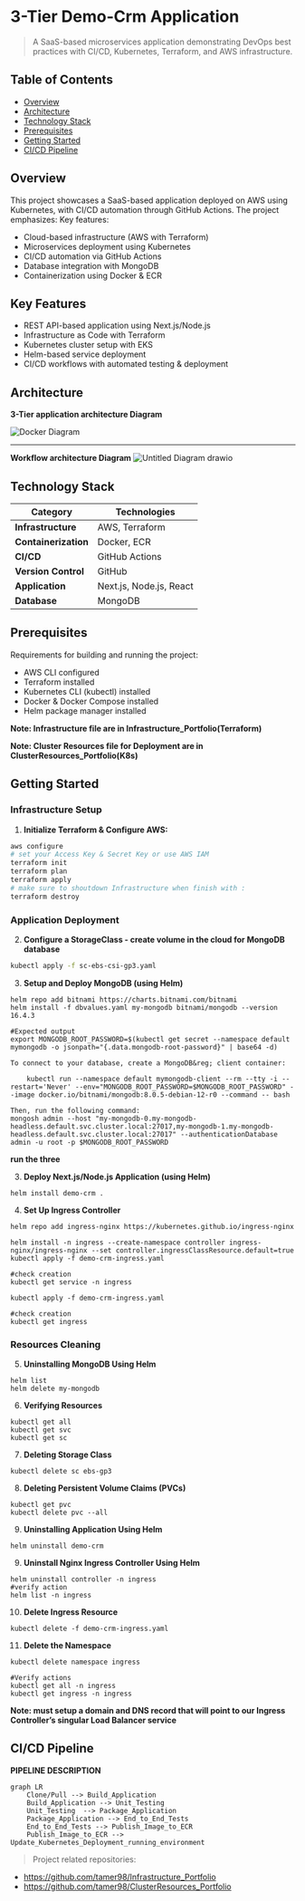# 3-Tier Demo-Crm Application

> A SaaS-based microservices application demonstrating DevOps best practices with CI/CD, Kubernetes, Terraform, and AWS infrastructure.
## Table of Contents

- [Overview](#overview)
- [Architecture](#architecture)
- [Technology Stack](#technology-stack)
- [Prerequisites](#prerequisites)
- [Getting Started](#getting-started)
- [CI/CD Pipeline](#cicd-pipeline)


## Overview

This project showcases a SaaS-based application deployed on AWS using Kubernetes, with CI/CD automation through GitHub Actions. The project emphasizes:
Key features:

- Cloud-based infrastructure (AWS with Terraform)
- Microservices deployment using Kubernetes
- CI/CD automation via GitHub Actions
- Database integration with MongoDB
- Containerization using Docker & ECR

## Key Features
- REST API-based application using Next.js/Node.js
- Infrastructure as Code with Terraform
- Kubernetes cluster setup with EKS
- Helm-based service deployment
- CI/CD workflows with automated testing & deployment

## Architecture

**3-Tier application architecture Diagram**

![Docker Diagram](https://github.com/user-attachments/assets/312e785e-46b9-4209-b0a1-60eb30704089)

-----------------------------------

**Workflow architecture Diagram**
![Untitled Diagram drawio](https://github.com/user-attachments/assets/ea8a4010-5dba-40f2-87d6-22bedcf85c0b)




## Technology Stack

| Category             | Technologies   |
| -------------------- | -------------- |
| **Infrastructure**   | AWS, Terraform |
| **Containerization** | Docker, ECR    |
| **CI/CD**            | GitHub Actions |
| **Version Control**  |    GitHub      |
| **Application**      | Next.js, Node.js, React|
| **Database**         | MongoDB |

## Prerequisites

Requirements for building and running the project:

- AWS CLI configured
- Terraform installed
- Kubernetes CLI (kubectl) installed
- Docker & Docker Compose installed
- Helm package manager installed

**Note: Infrastructure file are in Infrastructure_Portfolio(Terraform)**


**Note: Cluster Resources file for Deployment are in ClusterResources_Portfolio(K8s)**



## Getting Started


### Infrastructure Setup

1. **Initialize Terraform & Configure AWS:**

```bash
aws configure
# set your Access Key & Secret Key or use AWS IAM 
terraform init
terraform plan
terraform apply
# make sure to shoutdown Infrastructure when finish with :
terraform destroy
```

### Application Deployment

2. **Configure a StorageClass - create volume in the cloud for MongoDB database**

```bash
kubectl apply -f sc-ebs-csi-gp3.yaml
```

3. **Setup and Deploy MongoDB (using Helm)**

```
helm repo add bitnami https://charts.bitnami.com/bitnami
helm install -f dbvalues.yaml my-mongodb bitnami/mongodb --version 16.4.3
```

```
#Expected output
export MONGODB_ROOT_PASSWORD=$(kubectl get secret --namespace default mymongodb -o jsonpath="{.data.mongodb-root-password}" | base64 -d)

To connect to your database, create a MongoDB&reg; client container:

    kubectl run --namespace default mymongodb-client --rm --tty -i --restart='Never' --env="MONGODB_ROOT_PASSWORD=$MONGODB_ROOT_PASSWORD" --image docker.io/bitnami/mongodb:8.0.5-debian-12-r0 --command -- bash

Then, run the following command:
mongosh admin --host "my-mongodb-0.my-mongodb-headless.default.svc.cluster.local:27017,my-mongodb-1.my-mongodb-headless.default.svc.cluster.local:27017" --authenticationDatabase admin -u root -p $MONGODB_ROOT_PASSWORD
```

**run the three** 

3. **Deploy Next.js/Node.js Application (using Helm)**

```
helm install demo-crm .
```

4. **Set Up Ingress Controller**

```
helm repo add ingress-nginx https://kubernetes.github.io/ingress-nginx

helm install -n ingress --create-namespace controller ingress-nginx/ingress-nginx --set controller.ingressClassResource.default=true
kubectl apply -f demo-crm-ingress.yaml

#check creation
kubectl get service -n ingress
```

```
kubectl apply -f demo-crm-ingress.yaml

#check creation
kubectl get ingress
```

### Resources Cleaning

5. **Uninstalling MongoDB Using Helm**
```
helm list
helm delete my-mongodb
```

6. **Verifying Resources**
```
kubectl get all
kubectl get svc
kubectl get sc
```

7. **Deleting Storage Class**
```
kubectl delete sc ebs-gp3
```

8. **Deleting Persistent Volume Claims (PVCs)**
```
kubectl get pvc
kubectl delete pvc --all
```

9. **Uninstalling Application Using Helm**
```
helm uninstall demo-crm
```


9. **Uninstall Nginx Ingress Controller Using Helm**
```
helm uninstall controller -n ingress
#verify action
helm list -n ingress
```

10. **Delete Ingress Resource**
```
kubectl delete -f demo-crm-ingress.yaml
```

11. **Delete the Namespace**
```
kubectl delete namespace ingress

#Verify actions
kubectl get all -n ingress
kubectl get ingress -n ingress
```


**Note: must setup a domain and DNS record that will point to our Ingress Controller’s singular Load Balancer service**


## CI/CD Pipeline

**PIPELINE DESCRIPTION**

```mermaid
graph LR
    Clone/Pull --> Build_Application
    Build_Application --> Unit_Testing
    Unit_Testing  --> Package_Application
    Package_Application --> End_to_End_Tests
    End_to_End_Tests --> Publish_Image_to_ECR
    Publish_Image_to_ECR --> Update_Kubernetes_Deployment_running_environment
```

> Project related repositories:

- https://github.com/tamer98/Infrastructure_Portfolio
- https://github.com/tamer98/ClusterResources_Portfolio

